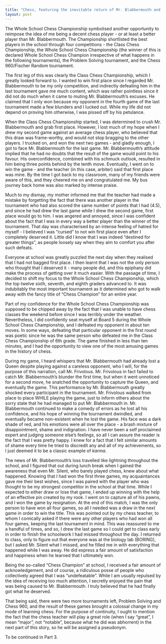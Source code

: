 ```yaml
---
title: "Chess, featuring the inevitable return of Mr. Blabbermouth and Mr. Silent - Part Two"
layout: post
---
```

The Whole School Chess Championship symbolised another opportunity to reimpose the idea of me being a decent chess player - or at least a better player than Mr. Blabbermouth. The Championship shortlisted the best players in the school through four competitions - the Class Chess Championship, the Whole School Chess Championship (the winner of this is declared Whole School Chess Champion irrespective of what happens in the following tournaments), the Problem Solving tournament, and the Chess 960/Fischer Random tournament. 


The first leg of this was clearly the Class Chess Championship, which I greatly looked forward to. I wanted to win first place since I regarded Mr. Blabbermouth to be my only competition, and indirectly defeating him in the last tournament gave me much content, which was rather pointless since it did not do much when it came to muting Mr. Blabbermouth’s excuses. He claimed that I only won because my opponent in the fourth game of the last tournament made a few blunders and I lucked out. While my life did not depend on proving him otherwise, I was pissed off by his petulance.

When the Class Chess Championship started, I was determined to crush Mr. Blabbermouth and grab first place. However, I lost much of my hope when I drew my second game against an average chess player, who believed that this draw was frame-worthy, and would not stop bragging to the other players. I trucked on, and won the next two games - and gladly enough, I got to face Mr. Blabbermouth for the last game. Mr. Blabbermouth’s attitude implied that he had no doubts that the result of the game would point to his favour. His overconfidence, combined with his schmuck outlook, resulted in him being three points behind by the tenth move. Eventually, I went on to win the game - and the teacher (in this case, arbiter) said that first place was mine. By the time I got back to my classroom, many of my friends were aware of this, and they cheered me on and congratulated me. My bus journey back home was also marked by intense praise. 

Much to my dismay, my mother informed me that the teacher had made a mistake by forgetting the fact that there was another player in the tournament who had also scored the same number of points that I had (4.5), and since he had drew the last game while I drew the second game, first place would go to him. I was angered and annoyed, since I was confident about the fact that I was in every way a better player than the winner of the tournament. That day was characterised by an intense feeling of hatred for myself - I believed I was “cursed” to not win first place even after I completely deserved it. Little did I know that I was indeed “destined for greater things”, as people loosely say when they aim to comfort you after such defeats. 

Everyone at school was greatly puzzled the next day when they realised that I had not bagged first place. I then learnt that I was not the only person who thought that I deserved it - many people did, and this epiphany did make the process of getting over it much easier. With the passage of time, I decided to shift my focus to the Whole School Chess Championship, which the top twelve sixth, seventh, and eighth graders advanced to. It was indubitably the most important tournament as it determined who got to walk away with the fancy title of “Chess Champion” for an entire year. 

Part of my confidence for the Whole School Chess Championship was supposed to be chipped away by the fact that I was unable to have chess classes the weekend before since I was terribly under the weather. Nevertheless, I did confidently seat myself at Board 5 during the Whole School Chess Championship, and I defeated my opponent in about ten moves. In some ways, defeating that particular opponent in the first round was poetic since he was the same person who defeated me in the Class Chess Championship of 6th grade. The game finished in less than ten minutes, and I had the opportunity to view one of the most amusing games in the history of chess.

During my game, I heard whispers that Mr. Blabbermouth had already lost a Queen despite playing against a careless opponent, who I will, for the purpose of this narration, call Mr. Frivolous. Mr. Frivolous in fact failed to catch Mr. Blabbermouth’s blunder the first time, but when it went unnoticed for a second move, he snatched the opportunity to capture the Queen, and eventually the game. This performance by Mr. Blabbermouth greatly shocked every participant in the tournament. Mr. Frivolous walked from place to place WHILE playing the game, just to inform others about the sorry state that he had managed to put Mr. Blabbermouth in. Mr. Blabbermouth continued to make a comedy of errors as he lost all his confidence, and his hope of winning the tournament dwindled, and eventually became non-existent when he lost the game. His face was a dark shade of red, and his emotions were all over the place - a brash mixture of disappointment, shame and indignation. I have never been a self proclaimed expert and judging someone else’s feelings, so all I can assure the reader is the fact that I was pretty happy. I knew for a fact that I felt similar amounts of shame every time he tried to discredit any and all of my achievements, so I just deemed it to be a classic example of *karma*.

The news of Mr. Blabbermouth’s loss travelled like lightning throughout the school, and I figured that out during lunch break when I gained the awareness that even Mr. Silent, who barely played chess, knew about what happened. Knowing that I had won the first three games, my acquaintances gave me their best wishes, since I was paired with the player who was thought to be my strongest competitor in the school at that time. While I expected to either draw or lose that game, I ended up winning with the help of an effective pin created by my rook. I went on to capture all of his pawns, and I won the game by resignation. At the end of this match, I was the only person to have won all four games, so all I needed was a draw in the next game in order to win the title. This was pointed out by my chess teacher, to whom I comically asked if there were any other players who had won all four games, keeping the last tournament in mind. This was reassured to me a handful of times, and so, I drew the last game so I could get to class early in order to finish the schoolwork I had missed throughout the day. I returned to class, only to figure out that everyone was at the biology lab (BORING), but I asked Mr. Silent what I missed, and he filled me in with everything that happened while I was away. He did express a fair amount of satisfaction and happiness when he learned that I ultimately won.

Being the so-called “Chess Champion” at school, I received a fair amount of acknowledgement, and of course, a ridiculous posse of people who collectively agreed that I was “undefeatable”. While I am usually repulsed by the idea of receiving too much attention, I secretly enjoyed the pain that was being caused to Mr. Blabbermouth. I truly believed that he had finally got what he deserved. 

That being said, there were two more tournaments left, Problem Solving and Chess 960, and the result of these games brought a colossal change in my mode of learning chess. For the purpose of continuity, I ought to mention the fact that the chess teacher will play a great role (when I say “great”, I mean “major”, not “notable”, because what he did was abhorrent) in the next part of this story, so he will be assigned a pseudonym.

To be continued in Part 3.
